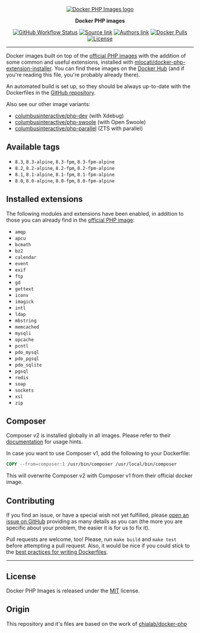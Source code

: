 <p align="center">
    <a href="https://www.columbus-interactive.de">
        <img alt="Docker PHP Images logo" src="https://www.columbus-interactive.de/typo3conf/ext/ci_corporate/Resources/Public/assets/img/logo/black.png" />
    </a>
</p>

<p align="center">
  <strong>Docker PHP images</strong>
</p>

<p align="center">
    <a href="https://github.com/columbusinteractive/docker-php/actions"><img alt="GitHub Workflow Status" src="https://github.com/columbusinteractive/docker-php/actions/workflows/main.yml/badge.svg?branch=main"></a>
    <a href="https://github.com/columbusinteractive/docker-php"><img alt="Source link" src="https://img.shields.io/badge/Source-GitHub-lightgrey.svg?style=flat-square"></a>
    <a href="https://www.columbus-interactive.de"><img alt="Authors link" src="https://img.shields.io/badge/Authors-columbusinteractive-lightgrey.svg?style=flat-square"></a>
    <a href="https://hub.docker.com/r/columbusinteractive/php/"><img alt="Docker Pulls" src="https://img.shields.io/docker/pulls/columbusinteractive/php.svg?style=flat-square"></a>
    <a href="https://github.com/columbusinteractive/docker-php/blob/master/LICENSE"><img alt="License" src="https://img.shields.io/github/license/columbusinteractive/docker-php.svg?style=flat-square"></a>
</p>

---

Docker images built on top of the [official PHP images](https://hub.docker.com/r/_/php/) with the addition of some common and useful extensions, installed with [mlocati/docker-php-extension-installer](https://github.com/mlocati/docker-php-extension-installer). You can find these images on the [Docker Hub](https://hub.docker.com/r/columbusinteractive/php/) (and if you're reading this file, you're probably already there).

An automated build is set up, so they should be always up-to-date with the Dockerfiles in the [GitHub repository](https://github.com/columbusinteractive/docker-php).

Also see our other image variants:
- [columbusinteractive/php-dev](https://hub.docker.com/r/columbusinteractive/php-dev/) (with Xdebug)
- [columbusinteractive/php-swoole](https://hub.docker.com/r/columbusinteractive/php-swoole/) (with Open Swoole)
- [columbusinteractive/php-parallel](https://hub.docker.com/r/columbusinteractive/php-parallel/) (ZTS with parallel)

## Available tags
- `8.3`, `8.3-alpine`, `8.3-fpm`, `8.3-fpm-alpine`
- `8.2`, `8.2-alpine`, `8.2-fpm`, `8.2-fpm-alpine`
- `8.1`, `8.1-alpine`, `8.1-fpm`, `8.1-fpm-alpine`
- `8.0`, `8.0-alpine`, `8.0-fpm`, `8.0-fpm-alpine`

## Installed extensions
The following modules and extensions have been enabled, in addition to those you can already find in the [official PHP image](https://hub.docker.com/r/_/php/):

- `amqp`
- `apcu`
- `bcmath`
- `bz2`
- `calendar`
- `event`
- `exif`
- `ftp`
- `gd`
- `gettext`
- `iconv`
- `imagick`
- `intl`
- `ldap`
- `mbstring`
- `memcached`
- `mysqli`
- `opcache`
- `pcntl`
- `pdo_mysql`
- `pdo_pgsql`
- `pdo_sqlite`
- `pgsql`
- `redis`
- `soap`
- `sockets`
- `xsl`
- `zip`

## Composer
Composer v2 is installed globally in all images. Please refer to their [documentation](https://getcomposer.org/doc/) for usage hints.

In case you want to use Composer v1, add the following to your Dockerfile:
```dockerfile
COPY --from=composer:1 /usr/bin/composer /usr/local/bin/composer
```
This will overwrite Composer v2 with Composer v1 from their official docker image.

## Contributing
If you find an issue, or have a special wish not yet fulfilled, please [open an issue on GitHub](https://github.com/columbusinteractive/docker-php/issues) providing as many details as you can (the more you are specific about your problem, the easier it is for us to fix it).

Pull requests are welcome, too! Please, run `make build` and `make test` before attempting a pull request. Also, it would be nice if you could stick to the [best practices for writing Dockerfiles](https://docs.docker.com/articles/dockerfile_best-practices/).

---

## License
Docker PHP Images is released under the [MIT](https://github.com/columbusinteractive/docker-php/blob/master/LICENSE) license.

## Origin
This repository and it's files are based on the work of [chialab/docker-php](https://github.com/chialab/docker-php)
